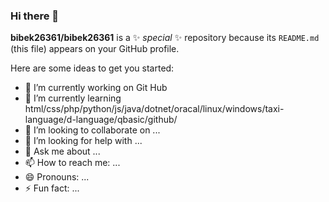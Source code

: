 ### Hi there 👋

**bibek26361/bibek26361** is a ✨ _special_ ✨ repository because its `README.md` (this file) appears on your GitHub profile.

Here are some ideas to get you started:

- 🔭 I’m currently working on Git Hub
- 🌱 I’m currently learning html/css/php/python/js/java/dotnet/oracal/linux/windows/taxi-language/d-language/qbasic/github/
- 👯 I’m looking to collaborate on ...
- 🤔 I’m looking for help with ...
- 💬 Ask me about ...
- 📫 How to reach me: ...
- 😄 Pronouns: ...
- ⚡ Fun fact: ...
